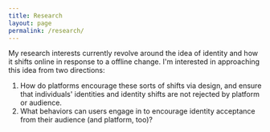 ```yaml
---
title: Research
layout: page
permalink: /research/
---
```


My research interests currently revolve around the idea of identity and how it shifts online in response to a offline change. I'm interested in approaching this idea from two directions:


1. How do platforms encourage these sorts of shifts via design, and ensure that individuals' identities and identity shifts are not rejected by platform or audience.
2. What behaviors can users engage in to encourage identity acceptance from their audience (and platform, too)?
